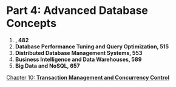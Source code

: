 # Part 4: Advanced Database Concepts

1. **, 482**
2. **Database Performance Tuning and Query Optimization, 515**
3. **Distributed Database Management Systems, 553**
4. **Business Intelligence and Data Warehouses, 589**
5. **Big Data and NoSQL, 657**

[Chapter 10: **Transaction Management and Concurrency Control**](Part%204%20Advanced%20Database%20Concepts/Chapter%2010%20Transaction%20Management%20and%20Concurrency%20.md)
